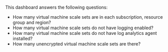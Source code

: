 This dashboard answers the following questions:

- How many virtual machine scale sets are in each subscription, resource group and region?
- How many virtual machine scale sets do not have logging enabled?
- How many virtual machine scale sets do not have log analytics agent installed?
- How many unencrypted virtual machine scale sets are there?
